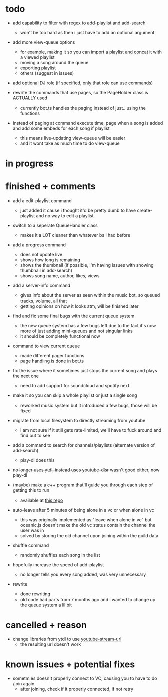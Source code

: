 # todo 

- add capability to filter with regex to add-playlist and add-search
  - won't be too hard as then i just have to add an optional argument
 
- add more view-queue options
  - for example, making it so you can import a playlist and concat it with a viewed playlist
  - moving a song around the queue
  - exporting playlist
  - others (suggest in issues)
 
- add optional DJ role (if specified, only that role can use commands)

- rewrite the commands that use pages, so the PageHolder class is ACTUALLY used
  - currently bot.ts handles the paging instead of just.. using the functions
 
- instead of paging at command execute time, page when a song is added and add some embeds for each song if playlist
  - this means live-updating view-queue will be easier
  - and it wont take as much time to do view-queue

# in progress

# finished + comments

- add a edit-playlist command
  - just added it cause i thought it'd be pretty dumb to have create-playlist and no way to edit a playlist

- switch to a seperate QueueHandler class
  - makes it a LOT cleaner than whatever bs i had before

- add a progress command
  - does not update live
  - shows how long is remaining
  - shows the thumbnail (if possible, i'm having issues with showing thumbnail in add-search)
  - shows song name, author, likes, views

- add a server-info command
  - gives info about the server as seen within the music bot, so queued tracks, volume, all that
  - getting opinions on how it looks atm, will be finished later

- find and fix some final bugs with the current queue system
    - the new queue system has a few bugs left due to the fact it's now more of just adding mini-queues and not singular links
    - it should be completely functional now

- command to view current queue
  - made different pager functions
  - page handling is done in bot.ts

- fix the issue where it sometimes just stops the current song and plays the next one
  - need to add support for soundcloud and spotify next
 
- make it so you can skip a whole playlist or just a single song
  - reworked music system but it introduced a few bugs, those will be fixed

- migrate from local filesystem to directly streaming from youtube 
  - i am not sure if it still gets rate-limited, we'll have to fuck around and find out to see

- add a command to search for channels/playlists (alternate version of add-search)
  - play-dl does this

- ~~no longer uses ytdl, instead uses youtube-dlsr~~ wasn't good either, now play-dl

- (maybe) make a c++ program that'll guide you through each step of getting this to run
  - available at [this repo](https://github.com/fheahdythdr/discord-music-bot-setup)

- auto-leave after 5 minutes of being alone in a vc or when alone in vc
  - this was originally implemented as "leave when alone in vc" but oceanic.js doesn't make the old vc status contain the channel the user was in
  - solved by storing the old channel upon joining within the guild data
  
- shuffle command
  - randomly shuffles each song in the list

- hopefully increase the speed of add-playlist
  - no longer tells you every song added, was very unnecessary
 
- rewrite
  - done rewriting
  - old code had parts from 7 months ago and i wanted to change up the queue system a lil bit

# cancelled + reason

- change libraries from ytdl to use [youtube-stream-url](https://www.npmjs.com/package/youtube-stream-url)
  - the resulting url doesn't work

# known issues + potential fixes

- sometmies doesn't properly connect to VC, causing you to have to do /join again
  - after joining, check if it properly connected, if not retry
